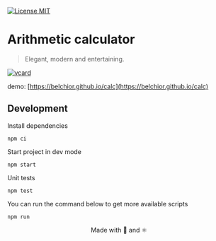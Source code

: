 [![License MIT](https://img.shields.io/badge/license-MIT-blue.svg)](https://opensource.org/licenses/MIT)


# Arithmetic calculator
> Elegant, modern and entertaining.

[![vcard](https://belchior.github.io/calc/vcard.png)](https://belchior.github.io/calc)

demo: [https://belchior.github.io/calc](https://belchior.github.io/calc)

## Development
Install dependencies
```shell
npm ci
```

Start project in dev mode
```shell
npm start
```

Unit tests
```shell
npm test
```

You can run the command below to get more available scripts
```shell
npm run
```

<p align="center">Made with 💜 and ⚛️</p>
